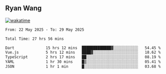 ## Ryan Wang

[![wakatime](https://wakatime.com/badge/user/6f4ce45f-b03c-4eb3-b701-4b95e0885d94.svg)](https://wakatime.com/@6f4ce45f-b03c-4eb3-b701-4b95e0885d94)

<!--START_SECTION:waka-->

```txt
From: 22 May 2025 - To: 29 May 2025

Total Time: 27 hrs 56 mins

Dart              15 hrs 12 mins  █████████████▓░░░░░░░░░░░   54.45 %
Vue.js            5 hrs 12 mins   ████▓░░░░░░░░░░░░░░░░░░░░   18.62 %
TypeScript        2 hrs 17 mins   ██░░░░░░░░░░░░░░░░░░░░░░░   08.19 %
YAML              1 hr 30 mins    █▒░░░░░░░░░░░░░░░░░░░░░░░   05.41 %
JSON              1 hr 1 min      █░░░░░░░░░░░░░░░░░░░░░░░░   03.68 %
```

<!--END_SECTION:waka-->

